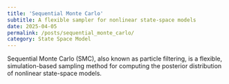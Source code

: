```yaml
---
title: 'Sequential Monte Carlo'
subtitle: A flexible sampler for nonlinear state-space models
date: 2025-04-05
permalink: /posts/sequential_monte_carlo/
category: State Space Model
---
```


Sequential Monte Carlo (SMC), also known as particle filtering, is a flexible, simulation-based sampling method for computing the posterior distribution of nonlinear state-space models.


